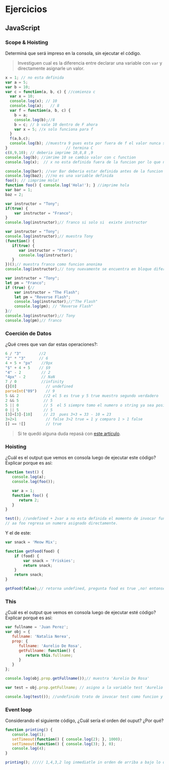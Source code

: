 
# Ejercicios

## JavaScript

### Scope & Hoisting

Determiná que será impreso en la consola, sin ejecutar el código.

> Investiguen cual es la diferencia entre declarar una variable con `var` y directamente asignarle un valor.

```javascript
x = 1; // no esta definida 
var a = 5;
var b = 10;
var c = function(a, b, c) { //comienza c
  var x = 10;
  console.log(x); // 10
  console.log(a);   // 8
  var f = function(a, b, c) {
    b = a;
    console.log(b);//8
    b = c; // b vale 10 dentro de F ahora 
    var x = 5; //x solo funciona para f
  }
  f(a,b,c);
  console.log(b); //muestra 9 pues esta por fuera de f el valor nunca se altero
}                          // termina C
c(8,9,10); // deberia imprime 10,8,8 ,9
console.log(b); //imrime 10 se cambio valor con c function
console.log(x);  // x no esta definida fuera de la funcion por lo que no puede leerla
```

```javascript
console.log(bar); //var Bar deberia estar definida antes de la funcion
console.log(baz); ///no es una variable definida
foo(); // iimprime Hola! 
function foo() { console.log('Hola!'); } //imprime hola
var bar = 1;
baz = 2;
```

```javascript
var instructor = "Tony";
if(true) {
    var instructor = "Franco";
}
console.log(instructor);// franco si solo si  exixte instructor
```

```javascript
var instructor = "Tony";
console.log(instructor);// muestra Tony
(function() {
   if(true) {
      var instructor = "Franco";
      console.log(instructor);
   }
})();// muestra franco como funcion anonima
console.log(instructor);// tony nuevamente se encuentra en bloque diferente
```
```javascript
var instructor = "Tony";
let pm = "Franco";
if (true) {//
    var instructor = "The Flash";
    let pm = "Reverse Flash";
    console.log(instructor);//"The Flash"
    console.log(pm); // "Reverse Flash"
}//
console.log(instructor);// Tony
console.log(pm);// franco
```
### Coerción de Datos

¿Qué crees que van dar estas operaciones?:

```javascript
6 / "3"        //2 
"2" * "3"      // 6
4 + 5 + "px"    //9px
"$" + 4 + 5    // $9
"4" - 2         // 2
"4px" - 2       // NaN
7 / 0           //infinity
{}[0]             // undefined
parseInt("09")    // 9
5 && 2           //2 el 5 es true y 5 true muestro segundo verdadero
2 && 5           // 5
5 || 0           // 5  el 5 siempre tomo el numero o string ya sea positivo o negativo contra un cero(false)
0 || 5           // 5
[3]+[3]-[10]     // 23  pues 3+3 = 33 - 10 = 23 
3>2>1             // false 3>2 true = 1 y comparo 1 > 1 false 
[] == ![]         // true 
```

> Si te quedó alguna duda repasá con [este artículo](http://javascript.info/tutorial/object-conversion).


### Hoisting

¿Cuál es el output que vemos en consola luego de ejecutar este código? Explicar porque es así:

```javascript
function test() {
   console.log(a);
   console.log(foo());

   var a = 1;
   function foo() {
      return 2;
   }
}

test(); //undefined + 2var a no esta definida el momento de invocar funcion busca de entro de ella no encuentra , busca mas arriba y tampoco consigue devuelve undefine mientrar que 
// aa foo regresa un numero asignado directamente. 
```

Y el de este:

```javascript
var snack = 'Meow Mix';

function getFood(food) {
    if (food) {
        var snack = 'Friskies';
        return snack;
    }
    return snack;
}

getFood(false);// retorna undefined, pregunta food es true ,no! entonse pasa al el trata de retornar snack pero al ser mismo nombre de variable donde dentro de la funcion esta designada no puede buscarla afuera
```


### This

¿Cuál es el output que vemos en consola luego de ejecutar esté código? Explicar porqué es así:

```javascript
var fullname = 'Juan Perez';
var obj = {
   fullname: 'Natalia Nerea',
   prop: {
      fullname: 'Aurelio De Rosa',
      getFullname: function() {
         return this.fullname;
      }
   }
};

console.log(obj.prop.getFullname());// muestra 'Aurelio De Rosa'

var test = obj.prop.getFullname; // asigno a la variable test 'Aurelio De Rosa' solo si invoco primero getfullname con ()

console.log(test()); //undefinido trato de invocar test como funcion y solo es una variable que NO esta bien definida
```

### Event loop

Considerando el siguiente código, ¿Cuál sería el orden del ouput? ¿Por qué?

```javascript
function printing() {
   console.log(1);
   setTimeout(function() { console.log(2); }, 1000);
   setTimeout(function() { console.log(3); }, 0);
   console.log(4);
}

printing(); ///// 1,4,3,2 log inmediatle in orden de arriba a bajo lo que no tienen set tieme (1,4) y luego por menor tiempo ordenado 3 luego 2 
```
